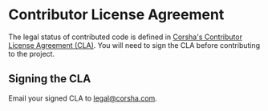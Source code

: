 # Contributor License Agreement

The legal status of contributed code is defined in [Corsha's
Contributor License Agreement (CLA)](./cla.pdf). You will need to sign
the CLA before contributing to the project.

## Signing the CLA

Email your signed CLA to legal@corsha.com.